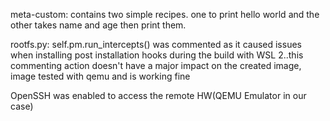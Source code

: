 meta-custom:
contains two simple recipes. one to print hello world and the other takes name and age then print them.

rootfs.py:
self.pm.run_intercepts() was commented as it caused issues when installing post installation hooks  during the build with WSL 2..this commenting action doesn't have a major impact on the created image, image tested with qemu and is working fine 

OpenSSH was enabled to access the remote HW(QEMU Emulator in our case)

